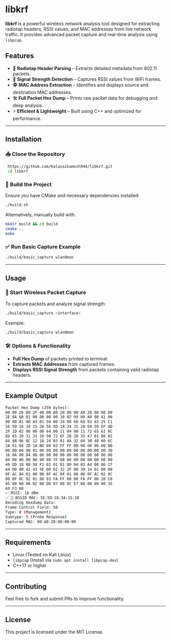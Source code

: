 # libkrf

**libkrf** is a powerful wireless network analysis tool designed for extracting radiotap headers, RSSI values, and MAC addresses from live network traffic. It provides advanced packet capture and real-time analysis using `libpcap`.

## Features

- 📡 **Radiotap Header Parsing** – Extracts detailed metadata from 802.11 packets.
- 📶 **Signal Strength Detection** – Captures RSSI values from WiFi frames.
- 🕵️ **MAC Address Extraction** – Identifies and displays source and destination MAC addresses.
- 🛠 **Full Packet Hex Dump** – Prints raw packet data for debugging and deep analysis.
- ⚡ **Efficient & Lightweight** – Built using C++ and optimized for performance.

---

## Installation

### 📥 Clone the Repository
```sh
 https://github.com/Kalasaikamesh944/libkrf.git
 cd libkrf
```

### 🔧 Build the Project
Ensure you have CMake and necessary dependencies installed:

```sh
./build.sh
```

Alternatively, manually build with:
```sh
mkdir build && cd build
cmake ..
make
```

### ✅ Run Basic Capture Example
```sh
./build/basic_capture wlan0mon
```

---

## Usage

### 📡 Start Wireless Packet Capture
To capture packets and analyze signal strength:
```sh
./build/basic_capture <interface>
```
Example:
```sh
./build/basic_capture wlan0mon
```

### 🛠 Options & Functionality
- **Full Hex Dump** of packets printed to terminal.
- **Extracts MAC Addresses** from captured frames.
- **Displays RSSI Signal Strength** from packets containing valid radiotap headers.

---

## Example Output
```sh
Packet Hex Dump (259 bytes):
00 00 26 00 2F 40 00 A0 20 08 00 A0 20 08 00 00 
2E 9A 60 01 00 00 00 00 10 02 99 09 A0 00 A1 00 
00 00 A1 00 A3 01 50 00 24 00 66 68 93 63 25 C1 
5E 5D 18 34 15 28 5E 5D 18 34 15 28 50 59 EF 4D 
2F 1D 02 00 00 00 64 00 11 04 00 11 72 65 61 6C 
6D 65 20 31 31 20 50 72 6F 2B 20 35 47 01 08 82 
84 8B 96 0C 12 18 24 03 01 0A 32 04 30 48 60 6C 
2A 01 04 2D 1A BD 09 03 FF FF 00 00 00 00 00 00 
00 00 00 00 01 00 00 00 00 00 00 00 00 00 00 3D 
16 0A 00 04 00 00 00 00 00 00 00 00 00 00 00 00 
00 00 00 00 00 00 00 7F 08 00 00 08 00 00 00 00 
40 DD 18 00 50 F2 02 01 01 80 04 03 A4 00 00 27 
A4 00 00 42 43 5E 00 62 32 2F 00 30 14 01 00 00 
0F AC 04 01 00 00 0F AC 04 01 00 00 0F AC 02 0C 
00 BF 0C 92 01 80 03 FA FF 00 00 FA FF 00 20 C0 
05 00 00 00 02 00 DD 07 00 0C E7 08 00 00 00 35 
69 F3 60 
✅ RSSI: 16 dBm
✅ 📡 BSSID MAC: 5E:5D:18:34:15:28
Decoding Hexdump Data:
Frame Control Field: 50
Type: 0 (Management)
Subtype: 5 (Probe Response)
Captured MAC: 00:A0:20:08:00:00

```

---

## Requirements
- Linux (Tested on Kali Linux)
- `libpcap` (Install via `sudo apt install libpcap-dev`)
- C++17 or higher

---

## Contributing
Feel free to fork and submit PRs to improve functionality.

---

## License
This project is licensed under the MIT License.

